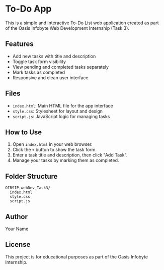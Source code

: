# To-Do App

This is a simple and interactive To-Do List web application created as part of the Oasis Infobyte Web Development Internship (Task 3).

## Features
- Add new tasks with title and description
- Toggle task form visibility
- View pending and completed tasks separately
- Mark tasks as completed
- Responsive and clean user interface

## Files
- `index.html`: Main HTML file for the app interface
- `style.css`: Stylesheet for layout and design
- `script.js`: JavaScript logic for managing tasks

## How to Use
1. Open `index.html` in your web browser.
2. Click the `+` button to show the task form.
3. Enter a task title and description, then click "Add Task".
4. Manage your tasks by marking them as completed.

## Folder Structure
```
OIBSIP_webDev_Task3/
  index.html
  style.css
  script.js
```

## Author
Your Name

## License
This project is for educational purposes as part of the Oasis Infobyte Internship.
